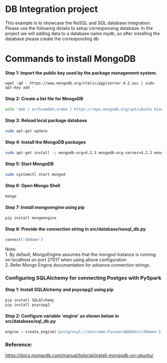 # DB Integration project

This example is to showcase the NoSQL and SQL database integration. Please use the following details to setup corresponsing database. In the project we will adding data to a database name mydb, so after installing the database please create the corresponding db


# Commands to install MongoDB

#### Step 1: Import the public key used by the package management system.
```bash.
wget -qO - https://www.mongodb.org/static/pgp/server-4.2.asc | sudo apt-key add -
```

#### Step 2: Create a list file for MongoDB
```bash
echo "deb [ arch=amd64,arm64 ] https://repo.mongodb.org/apt/ubuntu bionic/mongodb-org/4.2 multiverse" | sudo tee /etc/apt/sources.list.d/mongodb-org-4.2.list
```
#### Step 3: Reload local package database
```bash
sudo apt-get update
```
#### Step 4: Install the MongoDB packages
```bash
sudo apt-get install -y mongodb-org=4.2.3 mongodb-org-server=4.2.3 mongodb-org-shell=4.2.3 mongodb-org-mongos=4.2.3 mongodb-org-tools=4.2.3
```
#### Step 5: Start MongoDB
```bash
sudo systemctl start mongod
```
#### Step 6: Open Mongo Shell
```bash
mongo
```
#### Step 7: Install mongoengine using pip
```bash
pip install mongoengine
```
#### Step 8: Provide the connection string in src/database/nosql_db.py
```python
connect('dbName')
```
Note: <br/>
    1. By default, MongoEngine assumes that the mongod instance is running on localhost on port 27017 when using above configuration<br/>
    2. Refer Mongo Engine documentation for advance connection strings.
### Configuring SQLAlchemy for connecting Postges with PySpark
#### Step 1: Install SQLAlchemy and psycopg2 using pip
```bash
pip install SQLAlchemy
pip install psycopg2
```
#### Step 2: Configure variable 'engine' as shown below in src/database/sql_db.py
```python
engine = create_engine('postgresql://Username:Password@dbHost/dbName')
```
### Reference:
https://docs.mongodb.com/manual/tutorial/install-mongodb-on-ubuntu/
